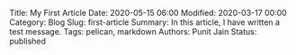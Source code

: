 Title: My First Article
Date: 2020-05-15 06:00
Modified: 2020-03-17 00:00
Category: Blog
Slug: first-article
Summary: In this article, I have written a test message.
Tags: pelican, markdown
Authors: Punit Jain
Status: published

